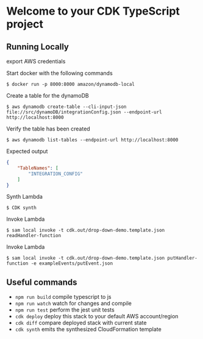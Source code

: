 # Welcome to your CDK TypeScript project

## Running Locally

export AWS credentials
 
Start docker with the following commands
```shell
$ docker run -p 8000:8000 amazon/dynamodb-local
```

Create a table for the dynamoDB
```shell 
$ aws dynamodb create-table --cli-input-json file://src/dynamoDB/integrationConfig.json --endpoint-url http://localhost:8000
```
                               
Verify the table has been created 
```shell 
$ aws dynamodb list-tables --endpoint-url http://localhost:8000
```

Expected output
```json
{
    "TableNames": [
        "INTEGRATION_CONFIG"
    ]
}
```

Synth Lambda
```shell
$ CDK synth
```

Invoke Lambda 
```shell
$ sam local invoke -t cdk.out/drop-down-demo.template.json readHandler-function
```

Invoke Lambda
```shell
$ sam local invoke -t cdk.out/drop-down-demo.template.json putHandler-function -e exampleEvents/putEvent.json
```

## Useful commands

* `npm run build`   compile typescript to js
* `npm run watch`   watch for changes and compile
* `npm run test`    perform the jest unit tests
* `cdk deploy`      deploy this stack to your default AWS account/region
* `cdk diff`        compare deployed stack with current state
* `cdk synth`       emits the synthesized CloudFormation template
